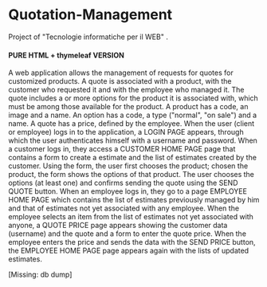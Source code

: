 # Quotation-Management

Project of "Tecnologie informatiche per il WEB" .


#### PURE HTML + thymeleaf VERSION

A web application allows the management of requests for quotes for customized products. A quote is
associated with a product, with the customer who requested it and with the employee who managed it. The quote includes a
or more options for the product it is associated with, which must be among those available for the product. A
product has a code, an image and a name. An option has a code, a type ("normal", "on sale") and a
name. A quote has a price, defined by the employee. When the user (client or employee) logs in
to the application, a LOGIN PAGE appears, through which the user authenticates himself with a username and password.
When a customer logs in, they access a CUSTOMER HOME PAGE page that contains a form to create a
estimate and the list of estimates created by the customer. Using the form, the user first chooses the product;
chosen the product, the form shows the options of that product. The user chooses the options (at least one) and confirms
sending the quote using the SEND QUOTE button. When an employee logs in, they go to a page
EMPLOYEE HOME PAGE which contains the list of estimates previously managed by him and that of estimates
not yet associated with any employee. When the employee selects an item from the list of estimates
not yet associated with anyone, a QUOTE PRICE page appears showing the customer data (username)
and the quote and a form to enter the quote price. When the employee enters the price and sends the
data with the SEND PRICE button, the EMPLOYEE HOME PAGE page appears again with the lists of
updated estimates.


[Missing: db dump]
